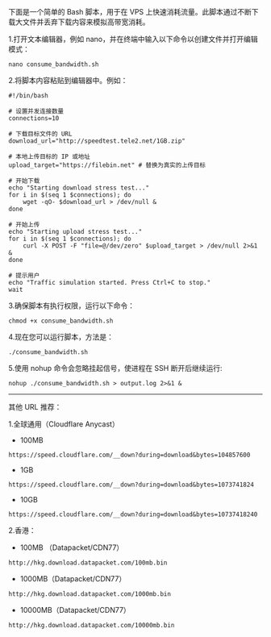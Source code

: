 下面是一个简单的 Bash 脚本，用于在 VPS 上快速消耗流量。此脚本通过不断下载大文件并丢弃下载内容来模拟高带宽消耗。

1.打开文本编辑器，例如 nano，并在终端中输入以下命令以创建文件并打开编辑模式：
````
nano consume_bandwidth.sh
````

2.将脚本内容粘贴到编辑器中。例如：
````
#!/bin/bash

# 设置并发连接数量
connections=10

# 下载目标文件的 URL
download_url="http://speedtest.tele2.net/1GB.zip"

# 本地上传目标的 IP 或地址
upload_target="https://filebin.net" # 替换为真实的上传目标

# 开始下载
echo "Starting download stress test..."
for i in $(seq 1 $connections); do
    wget -qO- $download_url > /dev/null &
done

# 开始上传
echo "Starting upload stress test..."
for i in $(seq 1 $connections); do
    curl -X POST -F "file=@/dev/zero" $upload_target > /dev/null 2>&1 &
done

# 提示用户
echo "Traffic simulation started. Press Ctrl+C to stop."
wait
````

3.确保脚本有执行权限，运行以下命令：
````
chmod +x consume_bandwidth.sh
````

4.现在您可以运行脚本，方法是：
````
./consume_bandwidth.sh
````

5.使用 nohup 命令会忽略挂起信号，使进程在 SSH 断开后继续运行:
````
nohup ./consume_bandwidth.sh > output.log 2>&1 &
````

------------------------------------------------------------------------------------------

其他 URL 推荐：

1.全球通用（Cloudflare Anycast）

- 100MB
````
https://speed.cloudflare.com/__down?during=download&bytes=104857600
````

- 1GB
````
https://speed.cloudflare.com/__down?during=download&bytes=1073741824
````

- 10GB
````
https://speed.cloudflare.com/__down?during=download&bytes=10737418240
````

2.香港：

- 100MB （Datapacket/CDN77）
````
http://hkg.download.datapacket.com/100mb.bin
````

- 1000MB（Datapacket/CDN77）
````
http://hkg.download.datapacket.com/1000mb.bin
````

- 10000MB（Datapacket/CDN77）
````
http://hkg.download.datapacket.com/10000mb.bin
````
